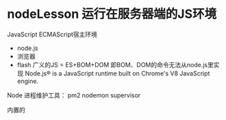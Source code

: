 # nodeLesson 运行在服务器端的JS环境
JavaScript ECMAScript宿主环境
- node.js
- 浏览器 
- flash
广义的JS = ES+BOM+DOM
即BOM、DOM的命令无法从node.js里实现
Node.js® is a JavaScript runtime built on Chrome's V8 JavaScript engine.


Node 进程维护工具：
pm2
nodemon
supervisor

内置的